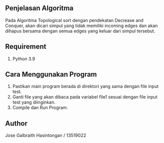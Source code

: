 ## Penjelasan Algoritma
Pada Algoritma Topological sort dengan pendekatan Decrease and Conquer, akan dicari simpul yang tidak memiliki incoming edges dan akan dihapus bersama dengan semua edges yang keluar dari simpul tersebut.

## Requirement
1. Python 3.9

## Cara Menggunakan Program
1. Pastikan main program berada di direktori yang sama dengan file input test.
2. Ganti file yang akan dibaca pada variabel file1 sesuai dengan file input test yang diinginkan.
3. Compile dan Run Program.

## Author
Jose Galbraith Hasintongan / 13519022